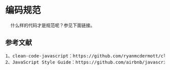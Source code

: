 # 编码规范
<pre>
  什么样的代码才是规范呢？参见下面链接。
</pre>
## 参考文献
<pre>
1、clean-code-javascript：https://github.com/ryanmcdermott/clean-code-javascript
2、JavaScript Style Guide：https://github.com/airbnb/javascript
</pre>